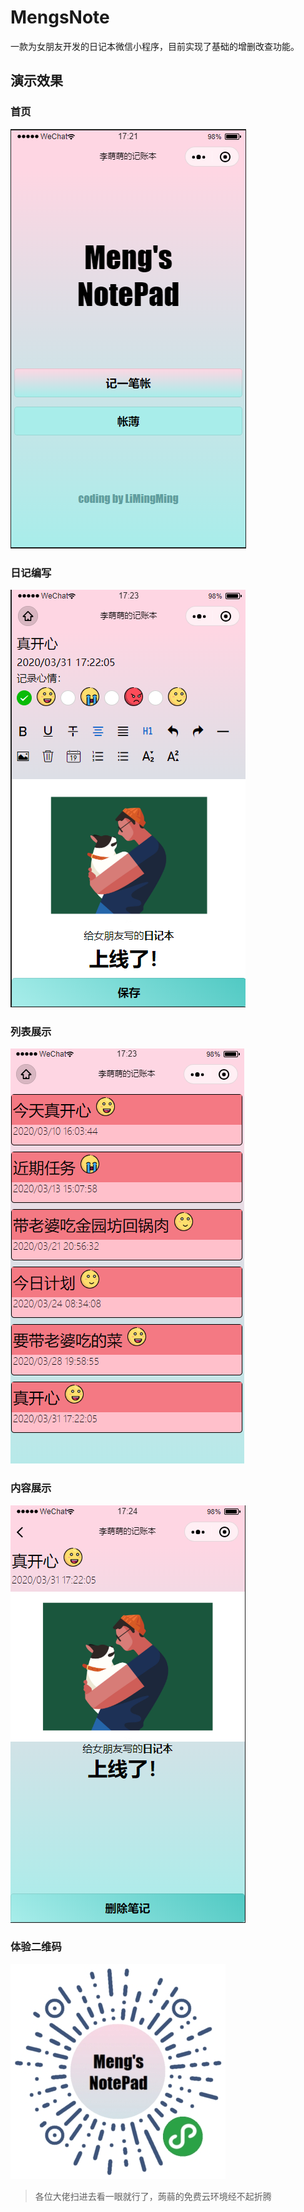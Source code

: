 # MengsNote 
一款为女朋友开发的日记本微信小程序，目前实现了基础的增删改查功能。   
## 演示效果   
### 首页   
![image](https://github.com/LiMingHuaGit/MengsNote/blob/master/image/sample/home.png)   
### 日记编写   
![image](https://github.com/LiMingHuaGit/MengsNote/blob/master/image/sample/note.png)   
### 列表展示   
![image](https://github.com/LiMingHuaGit/MengsNote/blob/master/image/sample/List.png)   
### 内容展示   
![image](https://github.com/LiMingHuaGit/MengsNote/blob/master/image/sample/content.png)   
### 体验二维码   
![image](https://github.com/LiMingHuaGit/MengsNote/blob/master/image/sample/gh_7481059f2a14_344.jpg)   
> 各位大佬扫进去看一眼就行了，蒟蒻的免费云环境经不起折腾 
